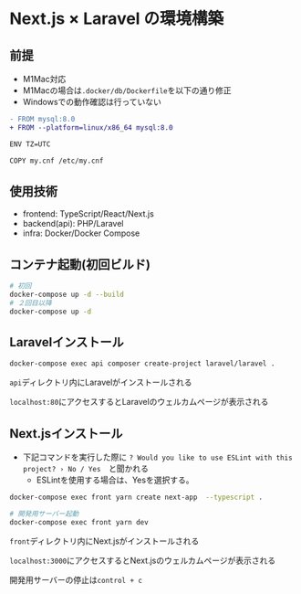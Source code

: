 # Next.js × Laravel の環境構築

## 前提

- M1Mac対応
- M1Macの場合は`.docker/db/Dockerfile`を以下の通り修正
- Windowsでの動作確認は行っていない

```diff
- FROM mysql:8.0
+ FROM --platform=linux/x86_64 mysql:8.0

ENV TZ=UTC

COPY my.cnf /etc/my.cnf
```

## 使用技術

- frontend: TypeScript/React/Next.js
- backend(api): PHP/Laravel
- infra: Docker/Docker Compose

## コンテナ起動(初回ビルド)

```sh
# 初回
docker-compose up -d --build
# ２回目以降
docker-compose up -d 
```

## Laravelインストール

```sh
docker-compose exec api composer create-project laravel/laravel .
```

`api`ディレクトリ内にLaravelがインストールされる

`localhost:80`にアクセスするとLaravelのウェルカムページが表示される

## Next.jsインストール

- 下記コマンドを実行した際に `? Would you like to use ESLint with this project? › No / Yes`　と聞かれる
  - ESLintを使用する場合は、Yesを選択する。

```sh
docker-compose exec front yarn create next-app  --typescript .

# 開発用サーバー起動
docker-compose exec front yarn dev
```

`front`ディレクトリ内にNext.jsがインストールされる

`localhost:3000`にアクセスするとNext.jsのウェルカムページが表示される

開発用サーバーの停止は`control + c`
